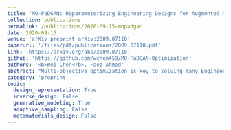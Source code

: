 ```yaml
---
title: "MO-PaDGAN: Reparameterizing Engineering Designs for Augmented Multi-objective Optimization"
collection: publications
permalink: /publications/2020-09-15-mopadgan
date: 2020-09-15
venue: 'arXiv preprint arXiv:2009.07110'
paperurl: '/files/pdf/publications/2009.07110.pdf'
link: 'https://arxiv.org/abs/2009.07110'
github: 'https://github.com/wchen459/MO-PaDGAN-Optimization'
authors: '<b>Wei Chen</b>, Faez Ahmed'
abstract: "Multi-objective optimization is key to solving many Engineering Design problems, where design parameters are optimized for several performance indicators. However, optimization results are highly dependent on how the designs are parameterized. Researchers have shown that deep generative models can learn compact design representations, providing a new way of parameterizing designs to achieve faster convergence and improved optimization performance. Despite their success in capturing complex distributions, existing generative models face three challenges when used for design problems: 1) generated designs have limited design space coverage, 2) the generator ignores design performance, and 3) the new parameterization is unable to represent designs beyond training data. To address these challenges, we propose MO-PaDGAN, which adds a Determinantal Point Processes based loss function to the generative adversarial network to simultaneously model diversity and (multi-variate) performance. MO-PaDGAN can thus improve the performances and coverage of generated designs, and even generate designs with performances exceeding those from training data. When using MO-PaDGAN as a new parameterization in multi-objective optimization, we can discover much better Pareto fronts even though the training data do not cover those Pareto fronts. In a real-world multi-objective airfoil design example, we demonstrate that MO-PaDGAN achieves, on average, a 186% improvement in the hypervolume indicator when compared to the vanilla GAN or other state-of-the-art parameterization methods."
category: 'preprint'
topic: 
  design_representation: True
  inverse_design: False
  generative_modeling: True
  adaptive_sampling: False
  metamaterials_design: False
---
```

